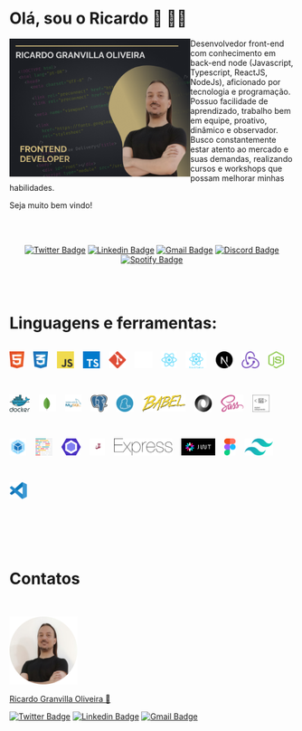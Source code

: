 # Olá, sou o Ricardo 👋 🧑‍💻

<img
  align="left"
  width="320"
  height="244"
  src="https://raw.githubusercontent.com/rgranvilla/rgranvilla/master/header-small-image-rgranvilla.png"
  alt=""
/>

<div align="right">

  <div align="left">
      
  Desenvolvedor front-end com conhecimento em back-end node (Javascript,
  Typescript, ReactJS, NodeJs), aficionado por tecnologia e programação. Possuo
  facilidade de aprendizado, trabalho bem em equipe, proativo, dinâmico e
  observador. Busco constantemente estar atento ao mercado e suas demandas,
  realizando cursos e workshops que possam melhorar minhas habilidades.

Seja muito bem vindo!

  </div>

</div>

<br>
<br>

  <div align='center'>

[![Twitter Badge](https://img.shields.io/badge/-Ricardo-1ca0f1?style=flat-square&labelColor=1ca0f1&logo=twitter&logoColor=white&link=https://twitter.com/rgranvilla)](https://twitter.com/rgranvilla)
[![Linkedin Badge](https://img.shields.io/badge/-Ricardo-blue?style=flat-square&logo=Linkedin&logoColor=white&link=https://www.linkedin.com/in/rgranvilla/)](https://www.linkedin.com/in/rgranvilla/)
[![Gmail Badge](https://img.shields.io/badge/-rgranvilla@gmail.com-c14438?style=flat-square&logo=Gmail&logoColor=white&link=mailto:rgranvilla@gmail.com)](mailto:rgranvilla@gmail.com)
[![Discord Badge](https://img.shields.io/badge/-Ricardo-5869E9?style=flat-square&logo=Discord&logoColor=white&link=http://discordapp.com/users/656568800912736257)](http://discordapp.com/users/656568800912736257)
[![Spotify Badge](https://img.shields.io/badge/-Ricardo-81b71a?style=flat-square&logo=Spotify&logoColor=white&link=https://open.spotify.com/user/12144101493?si=eb2a8bab7d7b421f)](https://open.spotify.com/user/12144101493?si=eb2a8bab7d7b421f)

  </div>

<br>
<br>

# Linguagens e ferramentas:

<div style="display: flex; gap: 16px; align-items: center; flex-wrap: wrap">

<img
  align="left-bottom"
  alt="Html5"
  title="Html5"
  height="30px"
  src="https://raw.githubusercontent.com/rgranvilla/rgranvilla/master/assets/html-1.svg"
/>

<img
  align="left-bottom"
  alt="CSS3"
  title="CSS3"
  height="30px"
  src="https://raw.githubusercontent.com/rgranvilla/rgranvilla/master/assets/css-3.svg"
/>

<img
  align="left-bottom"
  alt="Javascript"
  title="Javascript"
  height="30px"
  src="https://raw.githubusercontent.com/rgranvilla/rgranvilla/master/assets/logo-javascript.svg"
/>

<img
  align="left-bottom"
  alt="Typescript"
  title="Typescript"
  height="30px"
  src="https://raw.githubusercontent.com/rgranvilla/rgranvilla/master/assets/typescript.svg"
/>

<img
  align="left-bottom"
  alt="Git"
  title="Git"
  height="30px"
  src="https://raw.githubusercontent.com/rgranvilla/rgranvilla/master/assets/git-icon.svg"
/>

<img
  align="left-bottom"
  alt="Github"
  title="Github"
  height="30px"
  src="https://raw.githubusercontent.com/rgranvilla/rgranvilla/master/assets/github-icon-1.svg"
/>

<img
  align="left-bottom"
  alt="React JS"
  title="React JS"
  height="30px"
  src="https://raw.githubusercontent.com/rgranvilla/rgranvilla/master/assets/react-2.svg"
/>

<img
  align="left-bottom"
  alt="React Native"
  title="React Native"
  height="30px"
  src="https://raw.githubusercontent.com/rgranvilla/rgranvilla/master/assets/react-native-1.svg"
/>

<img
  align="left-bottom"
  alt="NextJS"
  title="NextJS"
  height="30px"
  src="https://raw.githubusercontent.com/rgranvilla/rgranvilla/master/assets/next-js.svg"
/>

<img
  align="left-bottom"
  alt="Redux"
  title="Redux"
  height="30px"
  src="https://raw.githubusercontent.com/rgranvilla/rgranvilla/master/assets/redux.svg"
/>

<img
  align="left-bottom"
  alt="NodeJS"
  title="NodeJS"
  height="30px"
  src="https://raw.githubusercontent.com/rgranvilla/rgranvilla/master/assets/nodejs-icon.svg"
/>

<img
  align="left-bottom"
  alt="Docker"
  title="Docker"
  height="30px"
  src="https://raw.githubusercontent.com/rgranvilla/rgranvilla/master/assets/docker.svg"
/>

<img
  align="left-bottom"
  alt="MongoDB"
  title="MongoDB"
  height="30px"
  src="https://raw.githubusercontent.com/rgranvilla/rgranvilla/master/assets/mongodb-icon-1.svg"
/>

<img
  align="left-bottom"
  alt="MySQL"
  title="MySQL"
  height="30px"
  src="https://raw.githubusercontent.com/rgranvilla/rgranvilla/master/assets/mysql-3.svg"
/>

<img
  align="left-bottom"
  alt="PostgreSQL"
  title="PostgreSQL"
  height="30px"
  src="https://raw.githubusercontent.com/rgranvilla/rgranvilla/master/assets/postgresql.svg"
/>

<img
  align="left-bottom"
  alt="Yarn"
  title="Yarn"
  height="30px"
  src="https://raw.githubusercontent.com/rgranvilla/rgranvilla/master/assets/yarn.svg"
/>

<img
  align="left-bottom"
  alt="Babel"
  title="Babel"
  height="30px"
  src="https://raw.githubusercontent.com/rgranvilla/rgranvilla/master/assets/babel-10.svg"
/>

<img
  align="left-bottom"
  alt="JSON"
  title="JSON"
  height="30px"
  src="https://raw.githubusercontent.com/rgranvilla/rgranvilla/master/assets/json.svg"
/>

<img
  align="left-bottom"
  alt="Sass"
  title="Sass"
  height="30px"
  src="https://raw.githubusercontent.com/rgranvilla/rgranvilla/master/assets/sass-1.svg"
/>

<img
  align="left-bottom"
  alt="Styled-components"
  title="Styled-components"
  height="30px"
  src="https://raw.githubusercontent.com/rgranvilla/rgranvilla/master/assets/styled-components-1.svg"
/>

<img
  align="left-bottom"
  alt="Webpack"
  title="Webpack"
  height="30px"
  src="https://raw.githubusercontent.com/rgranvilla/rgranvilla/master/assets/webpack-icon.svg"
/>

<img
  align="left-bottom"
  alt="Prettier"
  title="Prettier"
  height="30px"
  src="https://raw.githubusercontent.com/rgranvilla/rgranvilla/master/assets/prettier-2.svg"
/>

<img
  align="left-bottom"
  alt="Eslint"
  title="Eslint"
  height="30px"
  src="https://raw.githubusercontent.com/rgranvilla/rgranvilla/master/assets/eslint-1.svg"
/>

<img
  align="left-bottom"
  alt="Jest"
  title="Jest"
  height="30px"
  src="https://raw.githubusercontent.com/rgranvilla/rgranvilla/master/assets/jest-2.svg"
/>

<img
  align="left-bottom"
  alt="Express"
  title="Express"
  height="30px"
  src="https://raw.githubusercontent.com/rgranvilla/rgranvilla/master/assets/express-109.svg"
/>

<img
  align="left-bottom"
  alt="Json Web Token"
  title="Json Web Token"
  height="30px"
  src="https://raw.githubusercontent.com/rgranvilla/rgranvilla/master/assets/jwtio-json-web-token.svg"
/>

<img
  align="left-bottom"
  alt="Figma"
  title="Figma"
  height="30px"
  src="https://raw.githubusercontent.com/rgranvilla/rgranvilla/master/assets/figma-1.svg"
/>

<img
  align="left-bottom"
  alt="Tailwindcss"
  title="Tailwindcss"
  height="30px"
  src="https://raw.githubusercontent.com/rgranvilla/rgranvilla/master/assets/tailwindcss.svg"
/>

<img
  align="left-bottom"
  alt="VS Code"
  title="VS Code"
  height="30px"
  src="https://raw.githubusercontent.com/rgranvilla/rgranvilla/master/assets/visual-studio-code-1.svg"
/>

</div>

<br>
<br>
<br>
<br>

# Contatos

<p>&nbsp;</p>

<img
  src="https://raw.githubusercontent.com/rgranvilla/rgranvilla/master/author.png"
  alt=""
/>

<a href="https://github.com/rgranvilla">Ricardo Granvilla Oliveira 🚀</a>

[![Twitter Badge](https://img.shields.io/badge/-@rgranvilla-1ca0f1?style=flat-square&labelColor=1ca0f1&logo=twitter&logoColor=white&link=https://twitter.com/rgranvilla)](https://twitter.com/rgranvilla)
[![Linkedin Badge](https://img.shields.io/badge/-Ricardo-blue?style=flat-square&logo=Linkedin&logoColor=white&link=https://www.linkedin.com/in/rgranvilla/)](https://www.linkedin.com/in/rgranvilla/)
[![Gmail Badge](https://img.shields.io/badge/-rgranvilla@gmail.com-c14438?style=flat-square&logo=Gmail&logoColor=white&link=mailto:rgranvilla@gmail.com)](mailto:rgranvilla@gmail.com)

<p>&nbsp;</p>

